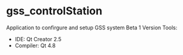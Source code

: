 gss_controlStation
==================

Application to confirgure and setup GSS system
Beta 1 Version
Tools:
 - IDE: Qt Creator 2.5
 - Compiler: Qt 4.8
